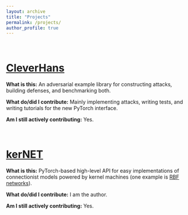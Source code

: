 ```yaml
---
layout: archive
title: "Projects"
permalink: /projects/
author_profile: true
---
```


&nbsp;

[**CleverHans**](https://github.com/tensorflow/cleverhans)
======

**What is this:** An adversarial example library for constructing attacks, building defenses, and benchmarking both. 

**What do/did I contribute:** Mainly implementing attacks, writing tests, and writing tutorials for the new PyTorch interface.

**Am I still actively contributing:** Yes.

&nbsp;

[**kerNET**](https://github.com/michaelshiyu/kerNET)
======

**What is this:** PyTorch-based high-level API for easy implementations of connectionist models powered by kernel machines (one example is [RBF networks](https://en.wikipedia.org/wiki/Radial_basis_function_network)). 

**What do/did I contribute:** I am the author.

**Am I still actively contributing:** Yes.
